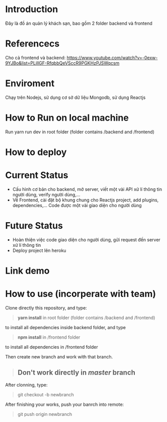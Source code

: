 # Introduction
Đây là đồ án quản lý khách sạn, bao gồm 2 folder backend và frontend

# Referencecs
Cho cả frontend và backend: https://www.youtube.com/watch?v=-0exw-9YJBo&list=PLillGF-RfqbbQeVSccR9PGKHzPJSWqcsm

# Enviroment
Chạy trên Nodejs, sử dụng cơ sở dữ liệu Mongodb, sử dụng Reactjs

# How to Run on local machine
Run yarn run dev in root folder (folder contains /backend and /frontend)

# How to deploy

# Current Status
- Cấu hình cơ bản cho backend, mở server, viết một vài API xử lí thông tin người dùng, verify người dùng,... <br />
- Về Frontend, cài đặt bộ khung chung cho Reactjs project, add plugins, dependencies,... Code được một vài giao diện cho người dùng 

# Future Status
- Hoàn thiện việc code giao diện cho người dùng, gửi request đến server xử lí thông tin <br />
- Deploy project lên heroku

# Link demo

# How to use (incorperate with team)

Clone directly this repository, and type:

> **yarn install** in root folder (folder contains /backend and /frontend)

to install all dependencies inside backend folder, and type
> **npm install** in /frontend folder 

to install all dependencies in /frontend folder
>
Then create new branch and work with that branch.
>
> ## Don't work directly in **_master_** branch

After clonning, type:
> git checkout -b newbranch

After finishing your works, push your banrch into remote:
> git push origin newbranch
